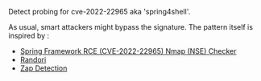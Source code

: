 Detect probing for cve-2022-22965 aka 'spring4shell'.

As usual, smart attackers might bypass the signature. The pattern itself is inspired by :
 - [Spring Framework RCE (CVE-2022-22965) Nmap (NSE) Checker](https://github.com/alt3kx/CVE-2022-22965)
 - [Randori](https://twitter.com/RandoriAttack/status/1509298490106593283)
 - [Zap Detection](https://www.zaproxy.org/blog/2022-04-04-spring4shell-detection-with-zap/)


